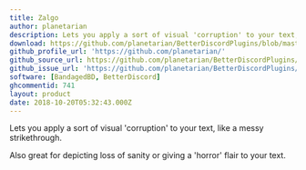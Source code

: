 ```yaml
---
title: Zalgo
author: planetarian
description: Lets you apply a sort of visual 'corruption' to your text, like a messy strikethrough.
download: https://github.com/planetarian/BetterDiscordPlugins/blob/master/Zalgo.plugin.js
github_profile_url: 'https://github.com/planetarian/'
github_source_url: https://github.com/planetarian/BetterDiscordPlugins/blob/master/Zalgo.plugin.js
github_issue_url: 'https://github.com/planetarian/BetterDiscordPlugins/issues'
software: [BandagedBD, BetterDiscord]
ghcommentid: 741
layout: product
date: 2018-10-20T05:32:43.000Z
---
```

Lets you apply a sort of visual 'corruption' to your text, like a messy strikethrough.

  Also great for depicting loss of sanity or giving a 'horror' flair to your
  text.